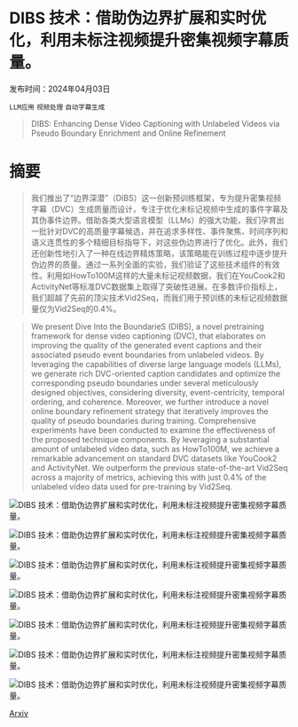 # DIBS 技术：借助伪边界扩展和实时优化，利用未标注视频提升密集视频字幕质量。

发布时间：2024年04月03日

`LLM应用` `视频处理` `自动字幕生成`

> DIBS: Enhancing Dense Video Captioning with Unlabeled Videos via Pseudo Boundary Enrichment and Online Refinement

# 摘要

> 我们推出了“边界深潜”（DIBS）这一创新预训练框架，专为提升密集视频字幕（DVC）生成质量而设计，专注于优化未标记视频中生成的事件字幕及其伪事件边界。借助各类大型语言模型（LLMs）的强大功能，我们孕育出一批针对DVC的高质量字幕候选，并在追求多样性、事件聚焦、时间序列和语义连贯性的多个精细目标指导下，对这些伪边界进行了优化。此外，我们还创新性地引入了一种在线边界精炼策略，该策略能在训练过程中逐步提升伪边界的质量。通过一系列全面的实验，我们验证了这些技术组件的有效性。利用如HowTo100M这样的大量未标记视频数据，我们在YouCook2和ActivityNet等标准DVC数据集上取得了突破性进展。在多数评价指标上，我们超越了先前的顶尖技术Vid2Seq，而我们用于预训练的未标记视频数据量仅为Vid2Seq的0.4%。

> We present Dive Into the BoundarieS (DIBS), a novel pretraining framework for dense video captioning (DVC), that elaborates on improving the quality of the generated event captions and their associated pseudo event boundaries from unlabeled videos. By leveraging the capabilities of diverse large language models (LLMs), we generate rich DVC-oriented caption candidates and optimize the corresponding pseudo boundaries under several meticulously designed objectives, considering diversity, event-centricity, temporal ordering, and coherence. Moreover, we further introduce a novel online boundary refinement strategy that iteratively improves the quality of pseudo boundaries during training. Comprehensive experiments have been conducted to examine the effectiveness of the proposed technique components. By leveraging a substantial amount of unlabeled video data, such as HowTo100M, we achieve a remarkable advancement on standard DVC datasets like YouCook2 and ActivityNet. We outperform the previous state-of-the-art Vid2Seq across a majority of metrics, achieving this with just 0.4% of the unlabeled video data used for pre-training by Vid2Seq.

![DIBS 技术：借助伪边界扩展和实时优化，利用未标注视频提升密集视频字幕质量。](../../../paper_images/2404.02755/llmstep.png)

![DIBS 技术：借助伪边界扩展和实时优化，利用未标注视频提升密集视频字幕质量。](../../../paper_images/2404.02755/x1.png)

![DIBS 技术：借助伪边界扩展和实时优化，利用未标注视频提升密集视频字幕质量。](../../../paper_images/2404.02755/x2.png)

![DIBS 技术：借助伪边界扩展和实时优化，利用未标注视频提升密集视频字幕质量。](../../../paper_images/2404.02755/word_cloud_PDVC.png)

![DIBS 技术：借助伪边界扩展和实时优化，利用未标注视频提升密集视频字幕质量。](../../../paper_images/2404.02755/word_cloud_DIBS.png)

![DIBS 技术：借助伪边界扩展和实时优化，利用未标注视频提升密集视频字幕质量。](../../../paper_images/2404.02755/x3.png)

![DIBS 技术：借助伪边界扩展和实时优化，利用未标注视频提升密集视频字幕质量。](../../../paper_images/2404.02755/x4.png)

[Arxiv](https://arxiv.org/abs/2404.02755)